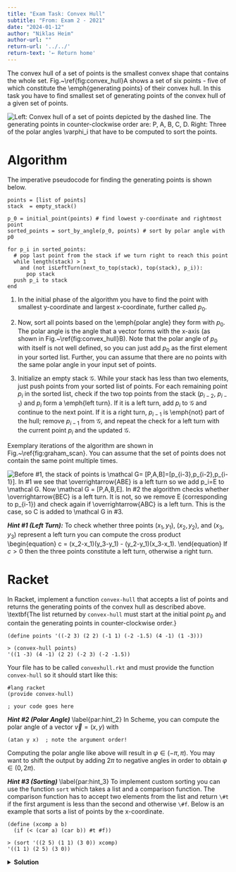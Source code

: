 ```yaml
---
title: "Exam Task: Convex Hull"
subtitle: "From: Exam 2 - 2021"
date: "2024-01-12"
author: "Niklas Heim"
author-url: ""
return-url: '../../'
return-text: '← Return home'
---
```




The convex hull of a set of points is the smallest convex shape that contains the
whole set.  Fig.~\ref{fig:convex_hull}A shows a set of six points - five of
which constitute the \emph{generating points} of
their convex hull. In this task you have to find smallest set of generating
points of the convex hull of a given set of points.

![
**Left**: Convex hull of a set of points depicted by the dashed line. The generating points in counter-clockwise order are: $P$, $A$, $B$, $C$, $D$.
**Right**: Three of the polar angles $\varphi_i$ that have to be computed to sort the points.
](../../img/convex-hull-algo.svg)


# Algorithm

The imperative pseudocode for finding the generating points is shown below.

```{.tight-code .Python}
points = [list of points]
stack  = empty_stack()

p_0 = initial_point(points) # find lowest y-coordinate and rightmost point
sorted_points = sort_by_angle(p_0, points) # sort by polar angle with p0

for p_i in sorted_points:
  # pop last point from the stack if we turn right to reach this point
  while length(stack) > 1
    and (not isLeftTurn(next_to_top(stack), top(stack), p_i)):
      pop stack
  push p_i to stack
end
```


1. In the initial phase of the algorithm you have to find the point with smallest y-coordinate and
   largest x-coordinate, further called $p_0$.

2. Now, sort all points based on the \emph{polar angle} they form with $p_0$.  The polar angle is
   the angle that a vector forms with the x-axis (as shown in Fig.~\ref{fig:convex_hull}B).  Note
   that the polar angle of $p_0$ with itself is not well defined, so you can just add $p_0$ as the
   first element in your sorted list. Further, you can assume that there are no points with the same
   polar angle in your input set of points.

3. Initialize an empty stack $\mathcal G$.  While your stack has less than two elements, just push
   points from your sorted list of points.  For each remaining point $p_i$ in the sorted list, check
   if the two top points from the stack ($p_{i-2}$, $p_{i-1}$) and $p_i$ form a \emph{left turn}.
   If it is a left turn, add $p_i$ to $\mathcal G$ and continue to the next point.  If it is a right
   turn, $p_{i-1}$ is \emph{not} part of the hull; remove $p_{i-1}$ from $\mathcal G$, and repeat
   the check for a left turn with the current point $p_i$ and the updated $\mathcal G$.

Exemplary iterations of the algorithm are shown in Fig.~\ref{fig:graham_scan}.
You can assume that the set of points does not contain the same point multiple
times.

![
Before  \#1, the stack of points is $\mathcal
  G= [P,A,B]=[p_{i-3},p_{i-2},p_{i-1}]$. In \#1 we see that $\overrightarrow{ABE}$ is a left turn
  so we add $p_i=E$ to $\mathcal G$. Now $\mathcal G = [P,A,B,E]$.
  In \#2 the algorithm checks whether $\overrightarrow{BEC}$ is a left turn.
  It is not, so we remove $E$ (corresponding to $p_{i-1}$) and check again if
  $\overrightarrow{ABC}$ is a left turn.
  This is the case, so $C$ is added to $\mathcal G$ in \#3.
](../../img/convex-hull-algo-2.svg)

_**Hint \#1 (Left Turn):**_
To check whether three points $(x_1,y_1)$, $(x_2,y_2)$, and $(x_3,y_3)$
represent a left turn you can compute the cross product
\begin{equation}
  c = (x_2-x_1)(y_3-y_1) - (y_2-y_1)(x_3-x_1).
\end{equation}
If $c>0$ then the three points constitute a left turn, otherwise a right
turn.

# Racket

In Racket, implement a function `convex-hull` that accepts a list
of points and returns the generating points of the convex hull as described
above.
\textbf{The list returned by `convex-hull` must start at the initial
point $p_0$ and contain the generating points in counter-clockwise order.}

```{.tight-code .Scheme}
(define points '((-2 3) (2 2) (-1 1) (-2 -1.5) (4 -1) (1 -3)))

> (convex-hull points)
'((1 -3) (4 -1) (2 2) (-2 3) (-2 -1.5))
```

Your file has to be called `convexhull.rkt` and must provide the function
`convex-hull` so it should start like this:
```{.tight-code .Scheme}
#lang racket
(provide convex-hull)

; your code goes here
```

_**Hint \#2 (Polar Angle)**_
\label{par:hint_2}
In Scheme, you can compute the polar angle of a vector $\vec v=(x,y)$ with
```{.tight-code .Scheme}
(atan y x)  ; note the argument order!
```
Computing the polar angle like above will result in $\varphi\in(-\pi,\pi)$.
You may want to shift the output by adding $2\pi$ to negative angles in order
to obtain $\varphi\in(0,2\pi)$.

_**Hint \#3 (Sorting)**_
\label{par:hint_3}
To implement custom sorting you can use the function `sort` which takes
a list and a comparison function. The comparison function has to accept two
elements from the list and return `\#t` if the first argument is less
than the second and otherwise `\#f`.
Below is an example that sorts a list of points by the x-coordinate.
```{.tight-code .Scheme}
(define (xcomp a b)
  (if (< (car a) (car b)) #t #f))

> (sort '((2 5) (1 1) (3 0)) xcomp)
'((1 1) (2 5) (3 0))
```

<details class="admonition">
<summary><strong>Solution</strong></summary>
```{.tight-code .scheme}
#lang racket
(provide convex-hull)

(define (get-x p) (car p))
(define (get-y p) (cadr p))

(define (find-p0 ps)
  (define (f a b)
    (define x1 (get-x a))
    (define y1 (get-y a))
    (define x2 (get-x b))
    (define y2 (get-y b))
    (if (= y1 y2)
      (if (> x1 x2) a b)
      (if (< y1 y2) a b)))
  (foldl f (car ps) (cdr ps))
  )

(define (sort-angle p0 ps)
  (define (f a b) (< (polar-angle p0 a) (polar-angle p0 b)))
  (define fps (filter (lambda (p) (not (equal? p p0))) ps))
  (cons p0 (sort fps f)))

(define (polar-angle a b)
  (define x1 (get-x a))
  (define y1 (get-y a))
  (define x2 (get-x b))
  (define y2 (get-y b))
  (define angle (atan (- y2 y1) (- x2 x1)))
  (if (< angle 0)
    (+ angle (* 2 pi))
    angle
    )
  )

(define (is-left a b c)
  (define x1 (get-x a))
  (define y1 (get-y a))
  (define x2 (get-x b))
  (define y2 (get-y b))
  (define x3 (get-x c))
  (define y3 (get-y c))
  (define cross (- (* (- x2 x1) (- y3 y1))
                   (* (- y2 y1) (- x3 x1))))
  (> cross 0)
  )

(define (graham points hull)
  (if (empty? points) hull
    (if (< (length hull) 2)
      (graham (cdr points) (cons (car points) hull))
      (graham-scan points hull)
      ))
  )

(define (graham-scan points hull)
  (define p (car points))
  (define ps (cdr points))
  (define h1 (car hull))
  (define h2 (cadr hull))
  (define hs (cddr hull))
  (if (is-left h2 h1 p)
    (graham ps (cons p hull))
    (graham-scan points (cons h2 hs))
    )
  )

(define (convex-hull ps)
  (define sorted (sort-angle (find-p0 ps) ps))
  (reverse (graham sorted '())))

; (define points '((-2 3) (2 2) (-1 1) (-2 -1.5) (4 -1) (1 -3)))
; (get-y '(1 2))
; (find-p0 points)
; (sort-angle (find-p0 points) points)
; (convex-hull points)
```
</details>

# Haskell

In Haskell, implement a function \texttt{convexHull
:: RealFloat a => [(a,a)] -> [(a,a)]} that accepts a list of points and returns
the generating points of the convex hull as described above.
\textbf{The list returned by `convexHull` must start at the initial point $p_0$
and contain the generating points in counter-clockwise order.}

```{.tight-code .Haskell}
points = [(-2.0, 3.0), ( 2.0, 2.0), (-1.0, 1.0),
          (-2.0,-1.5), ( 4.0,-1.0), ( 1.0,-3.0)]

> convexHull points
[(1.0,-3.0),(4.0,-1.0),(2.0,2.0),(-2.0,3.0),(-2.0,-1.5)]
```

Your file has to be called `ConvexHull.hs` and must export the function
`convexHull` so it should start like this:
```{.tight-code .Haskell}
module ConvexHull (convexHull)  where
import Data.List -- for sortBy

-- your code goes here
```


_**Hint \#4 (Polar Angle):**_
In Haskell, you can compute the polar angle of a vector `v = (x,y)` with
```{.tight-code .Haskell}
atan2 y x -- note the argument order! 
```
Computing the polar angle like above will result in $\varphi\in(-\pi,\pi)$.
You may want to shift the output by adding $2\pi$ to negative angles in order
to obtain $\varphi\in(0,2\pi)$.

_**Hint \#5 (Sorting):**_
\label{par:hint_3}
To implement custom sorting of a list of tuples you can use the function \texttt{sortBy :: (a -> a ->
Ordering) -> [a] -> [a]} provided by `Data.List`. Below is an example that sorts a list of tuples by
the x-coordinate
```{.tight-code .Haskell}
import Data.List

xcomp (x1,y1) (x2,y2) 
  | x1 == x2  = EQ
  | x1 < x2   = LT
  | otherwise = GT

> sortBy xcomp [(2,5),(1,1),(3,0)]
[(1,1),(2,5),(3,0)]
```

<details class="admonition">
<summary><strong>Solution</strong></summary>
```{.tight-code .haskell}
module ConvexHull (convexHull) where

import Data.List

convexHull points = reverse (graham sorted []) where
  sorted = sortAngle (findP0 points) points

graham [] hull = hull
graham (p:ps) hull
  | length hull < 2 = graham ps (p:hull)
  | otherwise       = grahamScan (p:ps) hull

grahamScan (p:ps) hull@(h1:h2:hs) = if (isLeftTurn h2 h1 p)
                                       then graham ps (p:hull)
                                       else graham (p:ps) (h2:hs)

isLeftTurn a b c = (cross a b c) > 0 where
  cross (x1,y1) (x2,y2) (x3,y3) = (x2-x1)*(y3-y1) - (y2-y1)*(x3-x1)

-- find initial point (lowest, rightmost)
findP0 (p:ps) = foldl f p ps where
  f (x1,y1) (x2,y2) | y1==y2    = if x1>x2 then (x1,y1) else (x2,y2)
                    | otherwise = if y1<y2 then (x1,y1) else (x2,y2)

-- sort points by polar angle
sortAngle p0 ps = sortBy f ps where
  f a b = if (polarAngle p0 a) > (polarAngle p0 b) then GT else LT

-- compute angle with respect to x-axis. range: (0,2pi)
polarAngle (x1,y1) (x2,y2) = if r>=0 then r else r+2*pi where
  r = atan2 (y2-y1) (x2-x1)

-- is p in the convex hull of points?
inHull p points = allLeftTurns p (convexHull points)

allLeftTurns p hull = foldl (&&) True (map f edges) where
  edges = zip (init hull) (tail hull)
  f (h1,h2) = isLeftTurn h1 h2 p
```
</details>

